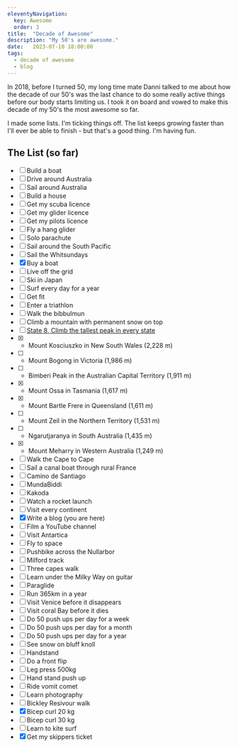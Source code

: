 ```yaml
---
eleventyNavigation:
  key: Awesome
  order: 3
title:  "Decade of Awesome"
description: "My 50's are awesome."
date:   2023-07-10 18:00:00
tags: 
  - decade of awesome
  - blog
---
```


In 2018, before I turned 50, my long time mate Danni talked to me about how the decade of our 50's was the last chance to do some really active things before our body starts limiting us. I took it on board and vowed to make this decade of my 50's the most awesome so far. 

I made some lists. I'm ticking things off. The list keeps growing faster than I'll ever be able to finish - but that's a good thing. I'm having fun.

## The List (so far)

- [ ] Build a boat
- [ ] Drive around Australia
- [ ] Sail around Australia
- [ ] Build a house
- [ ] Get my scuba licence
- [ ] Get my glider licence
- [ ] Get my pilots licence
- [ ] Fly a hang glider
- [ ] Solo parachute
- [ ] Sail around the South Pacific
- [ ] Sail the Whitsundays
- [x] Buy a boat
- [ ] Live off the grid
- [ ] Ski in Japan
- [ ] Surf every day for a year
- [ ] Get fit
- [ ] Enter a triathlon
- [ ] Walk the bibbulmun
- [ ] Climb a mountain with permanent snow on top
- [ ] [State 8, Climb the tallest peak in every state](https://en.wikipedia.org/wiki/State_8)
- [x] - Mount Kosciuszko in New South Wales (2,228 m)
- [ ] - Mount Bogong in Victoria (1,986 m)
- [ ] - Bimberi Peak in the Australian Capital Territory (1,911 m)
- [x] - Mount Ossa in Tasmania (1,617 m)
- [x] - Mount Bartle Frere in Queensland (1,611 m)
- [ ] - Mount Zeil in the Northern Territory (1,531 m)
- [ ] - Ngarutjaranya in South Australia (1,435 m)
- [x] - Mount Meharry in Western Australia (1,249 m)
- [ ] Walk the Cape to Cape
- [ ] Sail a canal boat through rural France
- [ ] Camino de Santiago
- [ ] MundaBiddi
- [ ] Kakoda
- [ ] Watch a rocket launch
- [ ] Visit every continent
- [x] Write a blog (you are here)
- [ ] Film a YouTube channel
- [ ] Visit Antartica
- [ ] Fly to space
- [ ] Pushbike across the Nullarbor
- [ ] Milford track
- [ ] Three capes walk
- [ ] Learn under the Milky Way on guitar
- [ ] Paraglide
- [ ] Run 365km in a year
- [ ] Visit Venice before it disappears
- [ ] Visit coral Bay before it dies
- [ ] Do 50 push ups per day for a week
- [ ] Do 50 push ups per day for a month
- [ ] Do 50 push ups per day for a year
- [ ] See snow on bluff knoll
- [ ] Handstand
- [ ] Do a front flip
- [ ] Leg press 500kg
- [ ] Hand stand push up
- [ ] Ride vomit comet
- [ ] Learn photography
- [ ] Bickley Resivour walk
- [x] Bicep curl 20 kg
- [ ] Bicep curl 30 kg
- [ ] Learn to kite surf 
- [x] Get my skippers ticket